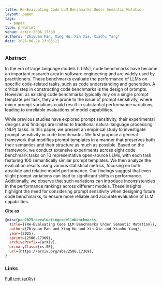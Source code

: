 ```yaml
---
title: Re-Evaluating Code LLM Benchmarks Under Semantic Mutation
layout: paper
tags:
  - paper
type: preprint
venue: arXiv:2506.17369
authors: "Zhiyuan Pan, Xing Hu, Xin Xia, Xiaohu Yang"
date: 2025-06-24 23:05:22
---
```


### Abstract

In the era of large language models (LLMs), code benchmarks have become an important research area in software engineering and are widely used by practitioners. These benchmarks evaluate the performance of LLMs on specific code-related tasks, such as code understanding and generation. A critical step in constructing code benchmarks is the design of prompts. However, as existing code benchmarks typically rely on a single prompt template per task, they are prone to the issue of prompt sensitivity, where minor prompt variations could result in substantial performance variations, leading to unreliable evaluations of model capabilities.

While previous studies have explored prompt sensitivity, their experimental designs and findings are limited to traditional natural language processing (NLP) tasks. In this paper, we present an empirical study to investigate prompt sensitivity in code benchmarks. We first propose a general framework that modifies prompt templates in a manner that preserves both their semantics and their structure as much as possible. Based on the framework, we conduct extensive experiments across eight code benchmark tasks on 10 representative open-source LLMs, with each task featuring 100 semantically similar prompt templates. We then analyze the evaluation results using various statistical metrics, focusing on both absolute and relative model performance. Our findings suggest that even slight prompt variations can lead to significant shifts in performance. Additionally, we observe that such variations can introduce inconsistencies in the performance rankings across different models. These insights highlight the need for considering prompt sensitivity when designing future code benchmarks, to ensure more reliable and accurate evaluation of LLM capabilities.

**Cite as**

```bibtex
@misc{pan2025reevaluatingcodellmbenchmarks,
  title={{Re-Evaluating Code LLM Benchmarks Under Semantic Mutation}}, 
  author={Zhiyuan Pan and Xing Hu and Xin Xia and Xiaohu Yang},
  year={2025},
  eprint={2506.17369},
  archivePrefix={arXiv},
  primaryClass={cs.SE},
  url={https://arxiv.org/abs/2506.17369}, 
}
```

### Links
[Full text (arXiv)](https://arxiv.org/abs/2506.17369)
